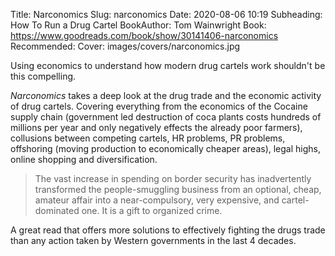 Title: Narconomics
Slug: narconomics
Date: 2020-08-06 10:19
Subheading: How To Run a Drug Cartel
BookAuthor: Tom Wainwright
Book: https://www.goodreads.com/book/show/30141406-narconomics
Recommended: 
Cover: images/covers/narconomics.jpg

Using economics to understand how modern drug cartels work shouldn't be this compelling.

*Narconomics* takes a deep look at the drug trade and the economic activity of drug cartels. Covering everything from the economics of the Cocaine supply chain (government led destruction of coca plants costs hundreds of millions per year and only negatively effects the already poor farmers), collusions between competing cartels, HR problems, PR problems, offshoring (moving production to economically cheaper areas), legal highs, online shopping and diversification.

> The vast increase in spending on border security has inadvertently transformed the people-smuggling business from an optional, cheap, amateur affair into a near-compulsory, very expensive, and cartel-dominated one. It is a gift to organized crime.

A great read that offers more solutions to effectively fighting the drugs trade than any action taken by Western governments in the last 4 decades.